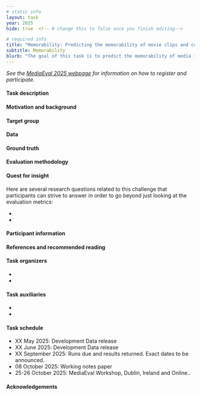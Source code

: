 ```yaml
---
# static info
layout: task
year: 2025
hide: true  <!-- # change this to false once you finish editing-->

# required info
title: "Memorability: Predicting the memorability of movie clips and commercial videos"
subtitle: Memorability
blurb: "The goal of this task is to predict the memorability of media items. For the memorability task, we provide movie excerpts, tasking teams with inferring how memorable videos are based on visual or EEG features, and commercial videos with the purpose of inferring the memorability of videos and the brands present in the videos."
---
```


<!-- # please respect the structure below-->
*See the [MediaEval 2025 webpage](https://multimediaeval.github.io/editions/2025/) for information on how to register and participate.*

#### Task description

#### Motivation and background

#### Target group

#### Data

#### Ground truth

#### Evaluation methodology

#### Quest for insight
Here are several research questions related to this challenge that participants can strive to answer in order to go beyond just looking at the evaluation metrics: 
* <!-- # First research question-->
* <!-- # Second research question-->
<!-- # and so on-->

#### Participant information
<!-- Please contact your task organizers with any questions on these points. -->
<!-- # * Signing up: Fill in the [registration form]() and fill out and return the [usage agreement](). -->
<!-- # * Making your submission: To be announced (check the task read me) <!-- Please add instructions on how to create and submit runs to your task replacing "To be announced." -->
<!-- # * Preparing your working notes paper: Instructions on preparing you working notes paper can be found in [MediaEval 2023 Working Notes Paper Instructions]().-->

#### References and recommended reading
<!-- # Please use the ACM format for references https://www.acm.org/publications/authors/reference-formatting (but no DOI needed)-->
<!-- # The paper title should be a hyperlink leading to the paper online-->

#### Task organizers
* <!-- # First organizer-->
* <!-- # Second organizer-->
<!-- # and so on-->

#### Task auxiliaries
<!-- # optional, delete if not used-->
* <!-- # First auxiliary-->
* <!-- # Second auxiliary-->
<!-- # and so on-->

#### Task schedule
* XX May 2025: Development Data release <!-- * XX May 2025: Data release <!-- # Replace XX with your date. We suggest setting the date in May - of course if you want to realease sooner it's OK. -->
* XX June 2025: Development Data release <!-- * XX June 2025: Data release <!-- # Replace XX with your date. We suggest setting the date in June - of course if you want to realease sooner it's OK. -->
* XX September 2025: Runs due and results returned. Exact dates to be announced. <!--* XX September 2025: Runs due <!-- # Replace XX with your date. We suggest setting enough time in order to have enough time to assess and return the results by the Results returned.-->
* 08 October 2025: Working notes paper  <!-- Fixed. Please do not change.-->
* 25-26 October 2025: MediaEval Workshop, Dublin, Ireland and Online.. <!-- Fixed. Please do not change.-->

#### Acknowledgements
<!-- # optional, delete if not used-->

